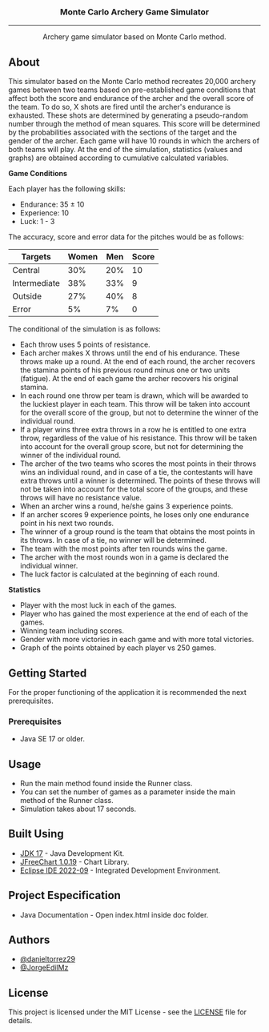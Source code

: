 <h3 align="center">Monte Carlo Archery Game Simulator</h3>

---

<p align="center"> Archery game simulator based on Monte Carlo method.
    <br> 
</p>


## **About**

This simulator based on the Monte Carlo method recreates 20,000 archery games between two teams based on pre-established game conditions that affect both the score and endurance of the archer and the overall score of the team. To do so, X shots are fired until the archer's endurance is exhausted. These shots are determined by generating a pseudo-random number through the method of mean squares. This score will be determined by the probabilities associated with the sections of the target and the gender of the archer. Each game will have 10 rounds in which the archers of both teams will play. At the end of the simulation, statistics (values and graphs) are obtained according to cumulative calculated variables.

**Game Conditions**

Each player has the following skills:

- Endurance: 35 ± 10
- Experience: 10
- Luck: 1 - 3

The accuracy, score and error data for the pitches would be as follows:

| Targets      | Women | Men | Score |
| ------------ | ----- | --- | ----- |
| Central      | 30%   | 20% | 10    |
| Intermediate | 38%   | 33% | 9     |
| Outside      | 27%   | 40% | 8     |
| Error        | 5%    | 7%  | 0     |

The conditional of the simulation is as follows:

- Each throw uses 5 points of resistance.
- Each archer makes X throws until the end of his endurance. These throws make up a round. At the end of each round, the archer recovers the stamina points of his previous round minus one or two units (fatigue). At the end of each game the archer recovers his original stamina.
- In each round one throw per team is drawn, which will be awarded to the luckiest player in each team. This throw will be taken into account for the overall score of the group, but not to determine the winner of the individual round.
- If a player wins three extra throws in a row he is entitled to one extra throw, regardless of the value of his resistance. This throw will be taken into account for the overall group score, but not for determining the winner of the individual round.
- The archer of the two teams who scores the most points in their throws wins an individual round, and in case of a tie, the contestants will have extra throws until a winner is determined. The points of these throws will not be taken into account for the total score of the groups, and these throws will have no resistance value.
- When an archer wins a round, he/she gains 3 experience points.
- If an archer scores 9 experience points, he loses only one endurance point in his next two rounds.
- The winner of a group round is the team that obtains the most points in its throws. In case of a tie, no winner will be determined.
- The team with the most points after ten rounds wins the game.
- The archer with the most rounds won in a game is declared the individual winner.
- The luck factor is calculated at the beginning of each round.

**Statistics**

- Player with the most luck in each of the games.
- Player who has gained the most experience at the end of each of the games.
- Winning team including scores.
- Gender with more victories in each game and with more total victories.
- Graph of the points obtained by each player vs 250 games.

## **Getting Started**

For the proper functioning of the application it is recommended the next prerequisites.

### **Prerequisites**

- Java SE 17 or older.

## **Usage**

- Run the main method found inside the Runner class.
- You can set the number of games as a parameter inside the main method of the Runner class.
- Simulation takes about 17 seconds.

## **Built Using**

- [JDK 17](https://docs.oracle.com/en/java/javase/17/docs/api/index.html) - Java Development Kit.
- [JFreeChart 1.0.19](https://www.jfree.org/jfreechart/api/javadoc/index.html) - Chart Library.
- [Eclipse IDE 2022-09](https://eclipseide.org) - Integrated Development Environment.

## **Project Especification**

- Java Documentation - Open index.html inside doc folder.

## **Authors**

- [@danieltorrez29](https://github.com/danieltorrez29)
- [@JorgeEdilMz](https://github.com/JorgeEdilMz)

## **License**

This project is licensed under the MIT License - see the [LICENSE](LICENSE) file for details.
